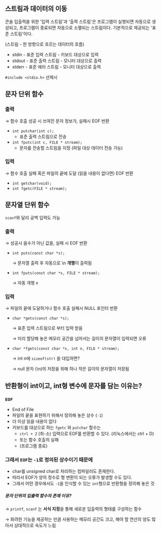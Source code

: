 ## 스트림과 데이터의 이동

콘솔 입출력을 위한 '입력 스트림'과 '출력 스트림'은 프로그램이 실행되면 자동으로 생성되고, 프로그램이 종료되면 자동으로 소멸되는 스트림이다. 기본적으로 제공되는 '표준 스트림'이다.

(스트림 - 한 방향으로 흐르는 데이터의 흐름)

- stdin - 표준 입력 스트림 - 키보드 대상으로 입력
- stdout - 표준 출력 스트림 - 모니터 대상으로 출력
- stderr - 표준 에러 스트림 - 모니터 대상으로 출력

`#include <stdio.h>` 선제시

## 문자 단위 함수

### 출력

→ 함수 호출 성공 시 쓰여진 문자 정보가, 실패시 EOF 반환

- `int putchar(int c);`
    - 표준 출력 스트림으로 전송
- `int fputc(int c, FILE * stream);`
    - 문자를 전송할 스트림을 지정 (파일 대상 데이터 전송 가능)

### 입력

→ 함수 호출 실패 혹은 파일의 끝에 도달 (읽을 내용이 없다면) EOF 반환

- `int getchar(void);`
- `int fgetc(FILE * stream);`

## 문자열 단위 함수

`scanf`와 달리 공백 입력도 가능

### 출력

→ 성공시 음수가 아닌 값을, 실패 시 EOF 반환

- `int puts(const char *s);`

    → 문자열 출력 후 자동으로 \n **개행**이 출력됨 

- `int fputs(const char *s, FILE * stream);`

    → 자동 개행 x

### 입력

→ 파일의 끝에 도달하거나 함수 호출 실패시 NULL 포인터 반환

- `char *gets(const char *s);`

    → 표준 입력 스트림으로 부터 입력 받음

    → 미리 할당해 놓은 메모리 공간을 넘어서는 길이의 문자열이 입력되면 오류

- `char *fgets(const char *s, int n, FILE * stream);`

    → int n에 `sizeof(str)` 을 대입하면?

    → null 문자 (\n)의 저장을 위해 하나 작은 길이의 문자열이 저장됨 

## 반환형이 int이고, int형 변수에 문자를 담는 이유는?

### `EOF`

- End of File
- 파일의 끝을 표현하기 위해서 정의해 놓은 상수 (`-1`)
- 더 이상 읽을 내용이 없다
- 키보드를 대상으로 하는 `fgetc` 와 `putchar` 함수는
    - `ctrl + Z` (취-소) 입력으로 EOF를 반환할 수 있다. (리눅스에서는 ctrl + D)
    - 또는 함수 호출의 실패
    - (프로그램 종료)

### 그래서 `EOF`는 `-1`로 정의된 상수이기 때문에

- char를 unsigned char로 처리하는 컴파일러도 존재한다.
- 따라서 EOF가 양의 정수로 형 변환이 되는 오류가 발생할 수도 있다.
- 그래서 어떤 경우에서도 `-1`을 인식할 수 있는 `int`형으로 반환형을 정의해 놓은 것

##### 문자 단위의 입출력 함수의 존재 이유?

→ `printf`, `scanf` 는 **서식 지정**을 통해 새로운 입출력의 형태를 구성하는 함수

→ 화려한 기능을 제공하는 만큼 사용하는 메모리 공간도 크고, 해야 할 연산의 양도 많아서 상대적으로 속도가 느림
